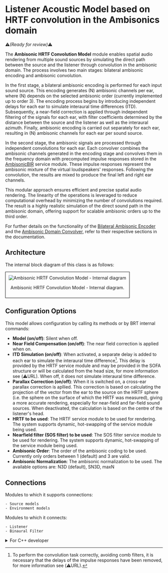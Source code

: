 # Listener Acoustic Model based on HRTF convolution in the Ambisonics domain

:warning:*(Ready for review)*:warning:

The **Ambisonic HRTF Convolution Model** module enables spatial audio rendering from multiple sound sources by simulating the direct path between the source and the listener through convolution in the ambisonic domain. The process involves two main stages: bilateral ambisonic encoding and ambisonic convolution. 

In the first stage, a bilateral ambisonic encoding is performed for each input sound source. This encoding generates (N) ambisonic channels per ear, where (N) depends on the selected ambisonic order (currently implemented up to order 3). The encoding process begins by introducing independent delays for each ear to simulate interaural time differences (ITD). Subsequently, a near-field correction is applied through independent filtering of the signals for each ear, with filter coefficients determined by the distance between the source and the listener as well as the interaural azimuth. Finally, ambisonic encoding is carried out separately for each ear, resulting in (N) ambisonic channels for each ear per sound source.

In the second stage, the ambisonic signals are processed through independent convolutions for each ear. Each convolver combines the ambisonic channels generated in the encoding stage and convolves them in the frequency domain with precomputed impulse responses stored in the [AmbisonicBIR](../../service-modules/service-ambisonic-bir.md) service module. These impulse responses represent the ambisonic mixture of the virtual loudspeakers' responses. Following the convolution, the results are mixed to produce the final left and right ear channels.

This modular approach ensures efficient and precise spatial audio rendering. The linearity of the operations is leveraged to reduce computational overhead by minimizing the number of convolutions required. The result is a highly realistic simulation of the direct sound path in the ambisonic domain, offering support for scalable ambisonic orders up to the third order.

For further details on the functionality of the [Bilateral Ambisonic Encoder](../../processing-modules/bilateral-ambisonic-encoder.md) and the [Ambisonic Domain Convolver](../../processing-modules/ambisonic-domain-convolver.md), refer to their respective sections in the documentation. 

## Architecture

The internal block diagram of this class is as follows:
<div style="border: 1px solid #000; padding: 10px; display: inline-block;">
    <img src="/BRT-Documentation/assets/sysmldiagrams/ListenerAmbisonicHRTFModelInternalBlockDiagram.png" alt="Ambisonic HRTF Convolution Model - Internal diagram" style="display: block; margin: 0 auto;">
    <p style="text-align: center;">Ambisonic HRTF Convolution Model - Internal diagram.</p>
</div>

## Configuration Options

This model allows configuration by calling its methods or by BRT internal commands:

- **Model (on/off)**: Silent when off.
- **Near Field Compensation (on/off)**: The near field correction is applied when on. 
- **ITD Simulation (on/off)**: When activated, a separate delay is added to each ear to simulate the interaural time difference[^1]. This delay is provided by the HRTF service module and may be provided in the SOFA structure or will be calculated from the head size, for more information see (:warning:URL). When off, it does not simulate interaural time difference. 
- **Parallax Correction (on/off)**: When it is switched on, a cross-ear parallax correction is apllied. This correction is based on calculating the projection of the vector from the ear to the source on the HRTF sphere (i.e. the sphere on the surface of which the HRTF was measured), giving a more accurate rendering, especially for near-field and far-field sound sources. When deactivated, the calculation is based on the centre of the listener's head.
- **HRTF to be used**: The HRTF service module to be used for rendering. The system supports dynamic, hot-swapping of the service module being used.
- **Nearfield filter (SOS filter) to be used**: The SOS filter service module to be used for rendering. The system supports dynamic, hot-swapping of the service module being used.
- **Ambisonic Order**: The order of the ambisonic coding to be used. Currently only orders between 1 (default) and 3 are valid.
- **Ambisonic Normalization**: The ambisonic normalization to be used. The available options are: N3D (default), SN3D, maxN 

[^1]: To perform the convolution task correctly, avoiding comb filters, it is necessary that the delays of the impulse responses have been removed, for more information see (:warning:URL).


## Connections
Modules to which it supports connections: 

    - Source models
    - Environment models

Modules to which it connects:

    - Listener
    - Binaural Filter



<details>
<summary>For C++ developer</summary>

<ul>
<li><strong>File</strong>: \include\ListenerModels\ListenerAmbisonicHRTFModel.hpp</li>
<li><strong>Class name</strong>: CListenerAmbisonicHRTFModel</li>
<li><strong>Inheritance</strong>: CListenerModelBase</li>
<li><strong>Namespace</strong>: BRTListenerModel</li>
<li><strong>Classes that instance</strong>:
    <ul>
        <li>BRTProcessing::CAmbisonicDomainConvolverProcessor</li>
        <li>BRTProcessing::CBilateralAmbisonicEncoderProcessor</li>
    </ul>
</li>
</ul> 

<h2>Class inheritance diagram</h2>
<div style="border: 1px solid #000; padding: 10px; display: inline-block;">
    <img src="/BRT-Documentation/assets/sysmldiagrams/none.png" alt="Listener HRTF Model Internal diagram" style="display: block; margin: 0 auto;">
    <p style="text-align: center;">Listener HRTF Model Internal diagram.</p>
</div>
<br>

<h2>How to instantiate</h2>


```cpp
// Assuming that the ID of this listener model is contained in _listenerModelID.
brtManager.BeginSetup();
std::shared_ptr<BRTListenerModel::CListenerAmbisonicHRTFModel>listenerModel = brtManager.CreateListenerModel<BRTListenerModel::CListenerAmbisonicHRTFModel>(_listenerModelID);
brtManager.EndSetup();
if (listenerModel == nullptr) {
    // ERROR
}
```
<h2>How to connect</h2>
Connect it to a listener.

```cpp
// Assuming that the ID of this listener is contained in _listenerID and 
// that the ID of this listener model is contained in _listenerModelID.
std::shared_ptr<BRTBase::CListener> listener = brtManager.GetListener(_listenerID);
if (listener != nullptr) {
    brtManager.BeginSetup();
    bool control = listener->ConnectListenerModel(_listenerModelID);
    brtManager.EndSetup();
}
```

Connect an environment model to it.
```cpp
// Assuming that the ID of this listener model is contained in _listenerModelID.
// that the ID of this environment is contained in _environmentModelID.
std::shared_ptr<BRTListenerModel::CListenerModelBase> listenerModel = brtManager.GetListenerModel<BRTListenerModel::CListenerModelBase>(_listenerModelID);
if (listenerModel != nullptr) {
    brtManager.BeginSetup();
    bool control = listenerModel->ConnectEnvironmentModel(_environmentModelID);
    brtManager.EndSetup();
}
```

Connect a source model to it.

```cpp
// Assuming that the soundSource could be a ID(string) or a std::shared_ptr<BRTSourceModel::CSourceModelBase>;
std::shared_ptr<BRTListenerModel::CListenerModelBase> listenerModel = brtManager->GetListenerModel<BRTListenerModel::CListenerModelBase>(_listenerModelID);
if (listenerModel != nullptr) {			
	bool control = listenerModel->ConnectSoundSource(soundSource);
}

```


<h2>Public methods</h2>

```cpp
bool SetHRTF(std::shared_ptr< BRTServices::CHRTF > _listenerHRTF) override
std::shared_ptr<BRTServices::CHRTF> GetHRTF() const override
void RemoveHRTF() override

bool SetNearFieldCompensationFilters(std::shared_ptr<BRTServices::CSOSFilters> _listenerILD) override
std::shared_ptr<BRTServices::CSOSFilters> GetNearFieldCompensationFilters() const override
void RemoveNearFierldCompensationFilters() override

bool SetAmbisonicOrder(int _ambisonicOrder) override
int GetAmbisonicOrder() override 

bool SetAmbisonicNormalization(Common::TAmbisonicNormalization _ambisonicNormalization) override 
bool SetAmbisonicNormalization(std::string _ambisonicNormalization) override 
Common::TAmbisonicNormalization GetAmbisonicNormalization() override 

void EnableNearFieldEffect() override
void DisableNearFieldEffect() override
bool IsNearFieldEffectEnabled() override

void EnableITDSimulation() override
void DisableITDSimulation() override
bool IsITDSimulationEnabled() override

void EnableParallaxCorrection() override
void DisableParallaxCorrection() override 
bool IsParallaxCorrectionEnabled() override

void EnableModel() override 
void DisableModel() override

void ResetProcessorBuffers()

bool ConnectSoundSource(std::shared_ptr<BRTSourceModel::CSourceModelBase> _source) override
bool ConnectSoundSource(const std::string & _sourceID) override
bool DisconnectSoundSource(std::shared_ptr<BRTSourceModel::CSourceModelBase> _source) override
bool DisconnectSoundSource(const std::string & _sourceID) override 

bool ConnectEnvironmentModel(const std::string & _environmentModelID) override 
bool DisconnectEnvironmentModel(const std::string & _environmentModelID) override

void UpdateCommand() override
```


</details>






